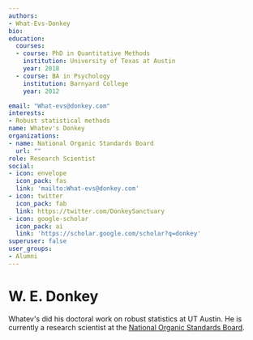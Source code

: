 ```yaml
---
authors:
- What-Evs-Donkey
bio: 
education:
  courses:
  - course: PhD in Quantitative Methods
    institution: University of Texas at Austin
    year: 2018
  - course: BA in Psychology
    institution: Barnyard College
    year: 2012

email: "What-evs@donkey.com"
interests:
- Robust statistical methods
name: Whatev's Donkey
organizations:
- name: National Organic Standards Board
  url: ""
role: Research Scientist
social:
- icon: envelope
  icon_pack: fas
  link: 'mailto:What-evs@donkey.com'
- icon: twitter
  icon_pack: fab
  link: https://twitter.com/DonkeySanctuary
- icon: google-scholar
  icon_pack: ai
  link: 'https://scholar.google.com/scholar?q=donkey'
superuser: false
user_groups:
- Alumni
---
```


# W. E. Donkey

Whatev's did his doctoral work on robust statistics at UT Austin. He is currently a research scientist at the [National Organic Standards Board](https://www.ams.usda.gov/rules-regulations/organic/nosb).